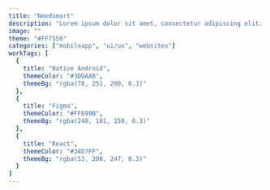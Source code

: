 ```yaml
---
title: "Needsmart"
description: "Lorem ipsum dolor sit amet, consectetur adipiscing elit. Et, venenatis sit urna, purus non egestas."
image: ""
theme: "#FF7550"
categories: ["mobileapp", "ui/ux", "websites"]
workTags: [
  {
    title: "Native Android",
    themeColor: "#3DDAAB",
    themeBg: "rgba(78, 251, 200, 0.3)"
  },
  {
    title: "Figma",
    themeColor: "#FF699B",
    themeBg: "rgba(248, 101, 150, 0.3)"
  },
  {
    title: "React",
    themeColor: "#34D7FF",
    themeBg: "rgba(53, 208, 247, 0.3)"
  }
]
---
```

